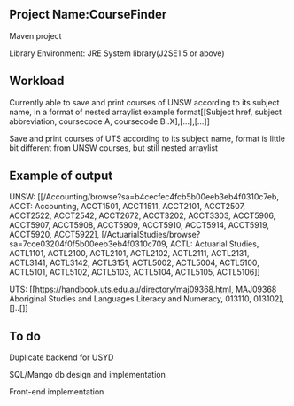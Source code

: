 Project Name:CourseFinder
-------------------------
Maven project

Library Environment: JRE System library(J2SE1.5 or above)

Workload
-------------------------
Currently able to save and print courses of UNSW according to its subject name, in a format of nested arraylist example format[[Subject href, subject abbreviation, coursecode A, coursecode B..X],[...],[...]]

Save and print courses of UTS according to its subject name, format is little bit different from UNSW courses, but still nested arraylist

Example of output
-------------------------
UNSW: [[/Accounting/browse?sa=b4cecfec4fcb5b00eeb3eb4f0310c7eb, ACCT: Accounting, ACCT1501, ACCT1511, ACCT2101, ACCT2507, ACCT2522, ACCT2542, ACCT2672, ACCT3202, ACCT3303, ACCT5906, ACCT5907, ACCT5908, ACCT5909, ACCT5910, ACCT5914, ACCT5919, ACCT5920, ACCT5922], [/ActuarialStudies/browse?sa=7cce03204f0f5b00eeb3eb4f0310c709, ACTL: Actuarial Studies, ACTL1101, ACTL2100, ACTL2101, ACTL2102, ACTL2111, ACTL2131, ACTL3141, ACTL3142, ACTL3151, ACTL5002, ACTL5004, ACTL5100, ACTL5101, ACTL5102, ACTL5103, ACTL5104, ACTL5105, ACTL5106]]

UTS: [[https://handbook.uts.edu.au/directory/maj09368.html, MAJ09368 Aboriginal Studies and Languages Literacy and Numeracy, 013110, 013102],[]..[]] 

To do
-------------------------
Duplicate backend for USYD 

SQL/Mango db design and implementation

Front-end implementation
